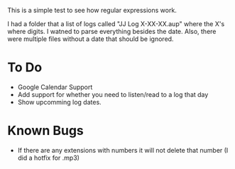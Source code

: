 This is a simple test to see how regular expressions work.

I had a folder that a list of logs called "JJ Log X-XX-XX.aup" where the X's where digits. I watned to parse everything besides the date. Also, there were multiple files without a date that should be ignored.

# To Do
- Google Calendar Support
- Add support for whether you need to listen/read to a log that day
- Show upcomming log dates.

# Known Bugs
- If there are any extensions with numbers it will not delete that number (I did a hotfix for .mp3)